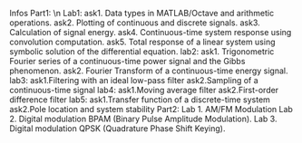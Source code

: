 Infos
Part1: \n
Lab1:
  ask1. Data types in MATLAB/Octave and arithmetic operations.
  ask2. Plotting of continuous and discrete signals.
  ask3. Calculation of signal energy.
  ask4. Continuous-time system response using convolution computation.
  ask5. Total response of a linear system using symbolic solution of the differential equation.
lab2:
  ask1. Trigonometric Fourier series of a continuous-time power signal and the Gibbs phenomenon.
  ask2. Fourier Transform of a continuous-time energy signal.
lab3:
  ask1.Filtering with an ideal low-pass filter
  ask2.Sampling of a continuous-time signal
lab4:
  ask1.Moving average filter
  ask2.First-order difference filter
lab5:
  ask1.Transfer function of a discrete-time system
  ask2.Pole location and system stability
Part2:
  Lab 1. AM/FM Modulation
  Lab 2. Digital modulation BPAM (Binary Pulse Amplitude Modulation).
  Lab 3. Digital modulation QPSK (Quadrature Phase Shift Keying).
